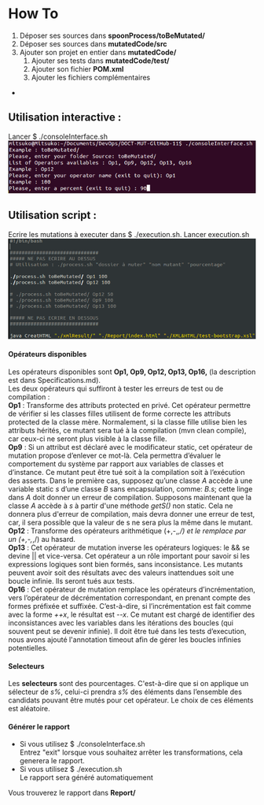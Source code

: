 <!-- Une présentation de votre travail sous la forme d'un tutoriel a suivre. -->
<!--exemples d'utilisation qui montrent le boulot (comment changer tous les + en - des classes
 dont le nom commence par Pouet : modifier tel fichier de config, ainsi que tel autre fichier
  de config, lancer mon script avec machin comme param, et pouf tu regardes le report)-->
# How To #

1. Déposer ses sources dans <b>spoonProcess/toBeMutated/</b>
2. Déposer ses sources dans <b>mutatedCode/src</b>
3. Ajouter son projet en entier dans <b>mutatedCode/</b>
    1. Ajouter ses tests dans <b>mutatedCode/test/</b>
    2. Ajouter son fichier <b>POM.xml</b>
    3. Ajouter les fichiers complémentaires

-
## Utilisation interactive : #
Lancer $ ./consoleInterface.sh
![Exemple consoleInterface](https://github.com/MitsukoLawL/DOCT-MUT-11/blob/master/doc/img/consoleInterface.png "Exemple d'utilisation de consoleInterface")

## Utilisation script : #
Ecrire les mutations à executer dans $ ./execution.sh.
Lancer execution.sh![Exemple execution.sh](https://github.com/MitsukoLawL/DOCT-MUT-11/blob/master/doc/img/execution.png "Exemple d'utilisation de ./execution.sh")

#### Opérateurs disponibles #
Les opérateurs disponibles sont <b>Op1, Op9, Op12, Op13, Op16,</b> (la description est dans Specifications.md). <br/>
Les deux opérateurs qui suffiront à tester les erreurs de test ou de compilation :
<br/><b>Op1</b> : Transforme des attributs protected en privé. Cet opérateur permettre de vérifier si les classes filles utilisent de forme correcte les attributs protected de la classe mère. Normalement, si la classe fille utilise bien les attributs hérités, ce mutant sera tué à la compilation (mvn clean compile), car ceux-ci ne seront plus visible à la classe fille.
<br/><b>Op9</b> : Si un attribut est déclaré avec le modificateur static, cet opérateur de mutation propose d’enlever ce mot-là. Cela permettra d’évaluer le comportement du système par rapport aux variables de classes et d’instance. Ce mutant peut être tué soit à la compilation soit à l’exécution des asserts. Dans le première cas, supposez qu’une classe <i>A</i> accède à une variable static <i>s</i> d’une classe <i>B</i> sans encapsulation, comme: <i>B.s</i>; cette linge dans <i>A</i> doit donner un erreur de compilation. Supposons maintenant que la classe <i>A</i> accède à <i>s</i> à partir d'une méthode <i>getS()</i> non static. Cela ne donnera plus d'erreur de compilation, mais devra donner une erreur de test, car, il sera possible que la valeur de s ne sera plus la même dans le mutant. 
<br/><b>Op12</b> : Transforme des opérateurs arithmétique (+,-,*,/) et le remplace par un (+,-,*,/) au hasard.
<br/><b>Op13</b> : Cet opérateur de mutation inverse les opérateurs logiques: le && se devine || et vice-versa. Cet opérateur a un rôle important pour savoir si les expressions logiques sont bien formés, sans inconsistance. Les mutants peuvent avoir soit des résultats avec des valeurs inattendues soit une boucle infinie. Ils seront tués aux tests.
<br/><b>Op16</b> : Cet opérateur de mutation remplace les opérateurs d’incrémentation, 
vers l’opérateur de décrémentation correspondant, en prenant compte des formes préfixée et suffixée. C’est-à-dire, si l’incrémentation est fait comme avec la forme <i>++x</i>, le résultat est <i>--x</i>. Ce mutant est chargé de identifier des inconsistances avec les variables dans les itérations des boucles (qui souvent peut se devenir infinie). Il doit être tué dans les tests d’execution, nous avons ajouté l'annotation timeout afin de gérer les boucles infinies potentielles. 

#### Selecteurs #
Les <b>selecteurs</b> sont des pourcentages. C'est-à-dire que si on applique un sélecteur de <i>s%</i>, celui-ci prendra <i>s%</i> des éléments dans l’ensemble des candidats pouvant être mutés pour cet opérateur. Le choix de ces éléments est aléatoire. 

#### Générer le rapport #
<ul>
<li>Si vous utilisez $ ./consoleInterface.sh <br/>
Entrez "exit" lorsque vous souhaitez arrêter les transformations, cela generera le rapport.</li>
<li>Si vous utilisez $ ./execution.sh <br/>
Le rapport sera généré automatiquement</li>
</ul>
Vous trouverez le rapport dans <b>Report/</b>